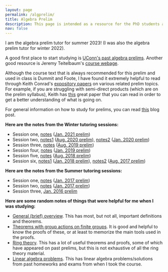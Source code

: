 ```yaml
---
layout: page
permalink: /algprelim/
title: Algebra Prelim
description: This page is intended as a resource for the PhD students at UConn taking the algebra prelim. 
nav: false
---
```


I am the algebra prelim tutor for summer 2023! (I was also the algebra prelim tutor for winter 2022). 

A good first place to start studying is [UConn's past algebra prelims](https://math.uconn.edu/degree-programs/graduate/preliminary-exams/). Another good resource is Jeremy Teitelbaum's [course webage](https://jeremy9959.net/Math-5210/overview.html). 

Although the course text that is always recommended for this prelim and used in class is Dummit and Foote, I have found it extremely helpful to read through Keith Conrad's [expository papers](https://kconrad.math.uconn.edu/blurbs/) on various related prelim topics. For example, if you are struggling with semi-direct products (which are on the prelim syllabus), Keith has [this](https://kconrad.math.uconn.edu/blurbs/grouptheory/semidirect-product.pdf) great paper that you can read in order to get a better understanding of what is going on. 

For general information on how to study for prelims, you can read [this](https://asiminah.github.io/projects/quals/) blog post. 

**Here are the notes from the Winter tutoring sessions:**
* Session one, <a href="/assets/pdf/AlgPrelim/AlgJan2021.pdf" target="_blank">notes</a> ([Jan. 2021 prelim](https://math.uconn.edu/wp-content/uploads/sites/2511/2021/05/jan2021alg.pdf))
* Session two, <a href="/assets/pdf/AlgPrelim/AlgAug2020.pdf" target="_blank">notes1</a> ([Aug. 2020 prelim](https://math.uconn.edu/wp-content/uploads/sites/2511/2020/11/aug2020alg.pdf)), <a href="/assets/pdf/AlgPrelim/AlgJan2020.pdf" target="_blank">notes2</a> ([Jan. 2020 prelim](https://math.uconn.edu/wp-content/uploads/sites/2511/2020/05/jan2020alg.pdf))
* Session three, <a href="/assets/pdf/AlgPrelim/AlgAug2019.pdf" target="_blank">notes</a> ([Aug. 2019 prelim](https://math.uconn.edu/wp-content/uploads/sites/2511/2019/08/aug2019alg.pdf))
* Session four, <a href="/assets/pdf/AlgPrelim/AlgJan2019.pdf" target="_blank">notes</a> ([Jan. 2019 prelim](https://math.uconn.edu/wp-content/uploads/sites/2511/2019/07/jan2019alg.pdf)) 
* Session five, <a href="/assets/pdf/AlgPrelim/AlgAug2018.pdf" target="_blank">notes</a> ([Aug. 2018 prelim](https://math.uconn.edu/wp-content/uploads/sites/2511/2018/12/aug2018alg.pdf)) 
* Session six, <a href="/assets/pdf/AlgPrelim/AlgJan2018.pdf" target="_blank">notes1</a> ([Jan. 2018 prelim](https://math.uconn.edu/wp-content/uploads/sites/2511/2018/12/jan2018alg.pdf)), <a href="/assets/pdf/AlgPrelim/AlgAug2017.pdf" target="_blank">notes2</a> ([Aug. 2017 prelim](https://math.uconn.edu/wp-content/uploads/sites/2511/2018/12/aug2017alg.pdf))

**Here are the notes from the Summer tutoring sessions:**
* Session one, <a href="/assets/pdf/AlgPrelim/AlgJan2017.pdf" target="_blank">notes</a> ([Jan. 2017 prelim](https://math.uconn.edu/wp-content/uploads/sites/3655/2018/12/jan2017alg.pdf))
* Session two, <a href="/assets/pdf/AlgPrelim/AlgAug2016.pdf" target="_blank">notes</a> ([Jan. 2017 prelim](https://math.uconn.edu/wp-content/uploads/sites/3655/2018/12/aug2016alg.pdf))
* Session three, [Jan. 2016 prelim](https://math.uconn.edu/wp-content/uploads/sites/3655/2018/12/jan2016alg.pdf)


**Here are some random notes of things that were helpful for me when I was studying:**
* <a href="/assets/pdf/AlgPrelim/GeneralNotes.pdf" target="_blank">General (brief) overview</a>. This has most, but not all, important definitions and theorems. 
* <a href="/assets/pdf/AlgPrelim/GpActionThms.pdf" target="_blank">Theorems with group actions on finite groups</a>. It is good and helpful to know the proofs of these, or at least to memorize the main tools used in the proofs. 
* <a href="/assets/pdf/AlgPrelim/RingTheory.pdf" target="_blank">Ring theory</a>. This has a lot of useful theorems and proofs, some of which have appeared on past prelims, but this is not exhaustive of all the ring theory material. 
* <a href="/assets/pdf/AlgPrelim/LinAlgProblems.pdf" target="_blank">Linear algebra problems</a>. This has linear algebra problems/solutions from past homeworks and exams from when I took the course. 


<!--
<a href="/assets/pdf/HamakiotesCV.pdf" target="_blank">Open PDF to see all Pages</a>
-->
